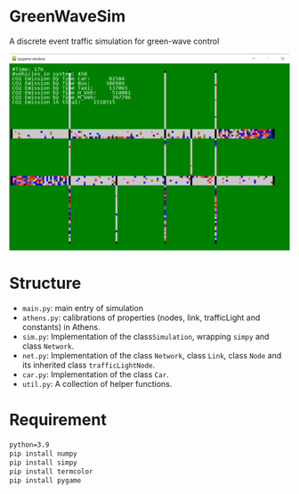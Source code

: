# GreenWaveSim
A discrete event traffic simulation for green-wave control

![](img/screenshot.PNG)

# Structure
- `main.py`: main entry of simulation
- `athens.py`: calibrations of properties (nodes, link, trafficLight and constants) in Athens. 
- `sim.py`: Implementation of the class`Simulation`, wrapping `simpy` and class `Network`.
- `net.py`: Implementation of the class `Network`, class `Link`, class `Node` and its inherited class `trafficLightNode`.
- `car.py`: Implementation of the class `Car`.
- `util.py`: A collection of helper functions.

# Requirement
```
python=3.9
pip install numpy
pip install simpy
pip install termcolor
pip install pygame
```